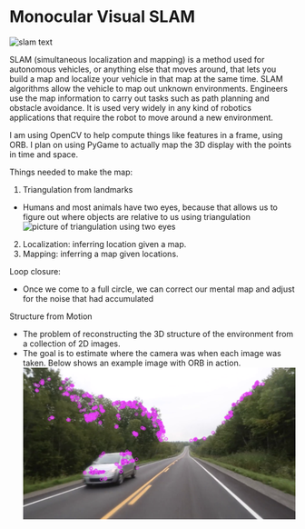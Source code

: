 # Monocular Visual SLAM

![slam text](https://t4.ftcdn.net/jpg/02/20/92/05/360_F_220920560_ISLg8RLSiX2liqSZhT97gM275kqh9oYH.jpg)

SLAM (simultaneous localization and mapping) is a method used for autonomous vehicles, or anything else that moves around, that lets you build a map and localize your vehicle in that map at the same time. SLAM algorithms allow the vehicle to map out unknown environments. Engineers use the map information to carry out tasks such as path planning and obstacle avoidance. It is used very widely in any kind of robotics applications that require the robot to move around a new environment.

I am using OpenCV to help compute things like features in a frame, using ORB. I plan on using PyGame to actually map the 3D display with the points in time and space.

Things needed to make the map:

1. Triangulation from landmarks

- Humans and most animals have two eyes, because that allows us to figure out where objects are relative to us using triangulation
  ![picture of triangulation using two eyes](https://t4.ftcdn.net/jpg/02/20/92/05/360_F_220920560_ISLg8RLSiX2liqSZhT97gM275kqh9oYH.jpg)

2. Localization: inferring location given a map.
3. Mapping: inferring a map given locations.

Loop closure:

- Once we come to a full circle, we can correct our mental map and adjust for the noise that had accumulated

Structure from Motion

- The problem of reconstructing the 3D structure of the environment from a collection of 2D images.
- The goal is to estimate where the camera was when each image was taken. Below shows an example image with ORB in action.
  ![picture of detecting orbs](./orb-example.png)
